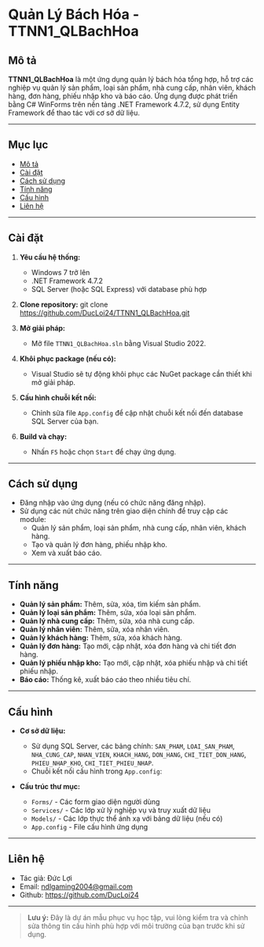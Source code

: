 # Quản Lý Bách Hóa - TTNN1_QLBachHoa

## Mô tả

**TTNN1_QLBachHoa** là một ứng dụng quản lý bách hóa tổng hợp, hỗ trợ các nghiệp vụ quản lý sản phẩm, loại sản phẩm, nhà cung cấp, nhân viên, khách hàng, đơn hàng, phiếu nhập kho và báo cáo. Ứng dụng được phát triển bằng C# WinForms trên nền tảng .NET Framework 4.7.2, sử dụng Entity Framework để thao tác với cơ sở dữ liệu.

---

## Mục lục

- [Mô tả](#mô-tả)
- [Cài đặt](#cài-đặt)
- [Cách sử dụng](#cách-sử-dụng)
- [Tính năng](#tính-năng)
- [Cấu hình](#cấu-hình)
- [Liên hệ](#liên-hệ)

---

## Cài đặt

1. **Yêu cầu hệ thống:**
   - Windows 7 trở lên
   - .NET Framework 4.7.2
   - SQL Server (hoặc SQL Express) với database phù hợp

2. **Clone repository:**
   git clone https://github.com/DucLoi24/TTNN1_QLBachHoa.git

3. **Mở giải pháp:**
   - Mở file `TTNN1_QLBachHoa.sln` bằng Visual Studio 2022.

4. **Khôi phục package (nếu có):**
   - Visual Studio sẽ tự động khôi phục các NuGet package cần thiết khi mở giải pháp.

5. **Cấu hình chuỗi kết nối:**
   - Chỉnh sửa file `App.config` để cập nhật chuỗi kết nối đến database SQL Server của bạn.

6. **Build và chạy:**
   - Nhấn `F5` hoặc chọn `Start` để chạy ứng dụng.

---

## Cách sử dụng

- Đăng nhập vào ứng dụng (nếu có chức năng đăng nhập).
- Sử dụng các nút chức năng trên giao diện chính để truy cập các module:
  - Quản lý sản phẩm, loại sản phẩm, nhà cung cấp, nhân viên, khách hàng.
  - Tạo và quản lý đơn hàng, phiếu nhập kho.
  - Xem và xuất báo cáo.

---

## Tính năng

- **Quản lý sản phẩm:** Thêm, sửa, xóa, tìm kiếm sản phẩm.
- **Quản lý loại sản phẩm:** Thêm, sửa, xóa loại sản phẩm.
- **Quản lý nhà cung cấp:** Thêm, sửa, xóa nhà cung cấp.
- **Quản lý nhân viên:** Thêm, sửa, xóa nhân viên.
- **Quản lý khách hàng:** Thêm, sửa, xóa khách hàng.
- **Quản lý đơn hàng:** Tạo mới, cập nhật, xóa đơn hàng và chi tiết đơn hàng.
- **Quản lý phiếu nhập kho:** Tạo mới, cập nhật, xóa phiếu nhập và chi tiết phiếu nhập.
- **Báo cáo:** Thống kê, xuất báo cáo theo nhiều tiêu chí.

---

## Cấu hình

- **Cơ sở dữ liệu:**  
  - Sử dụng SQL Server, các bảng chính: `SAN_PHAM`, `LOAI_SAN_PHAM`, `NHA_CUNG_CAP`, `NHAN_VIEN`, `KHACH_HANG`, `DON_HANG`, `CHI_TIET_DON_HANG`, `PHIEU_NHAP_KHO`, `CHI_TIET_PHIEU_NHAP`.
  - Chuỗi kết nối cấu hình trong `App.config`:
    <connectionStrings>
      <add name="QuanLyBachHoaEntities" connectionString="metadata=res://*/...;provider=System.Data.SqlClient;provider connection string=&quot;data     source=YOUR_SERVER;initial catalog=YOUR_DATABASE;integrated security=True;MultipleActiveResultSets=True&quot;" providerName="System.Data.EntityClient" />
    </connectionStrings>
    
- **Cấu trúc thư mục:**
  - `Forms/` - Các form giao diện người dùng
  - `Services/` - Các lớp xử lý nghiệp vụ và truy xuất dữ liệu
  - `Models/` - Các lớp thực thể ánh xạ với bảng dữ liệu (nếu có)
  - `App.config` - File cấu hình ứng dụng

---

## Liên hệ

- Tác giả: Đức Lợi
- Email: ndlgaming2004@gmail.com
- Github: https://github.com/DucLoi24

---

> **Lưu ý:** Đây là dự án mẫu phục vụ học tập, vui lòng kiểm tra và chỉnh sửa thông tin cấu hình phù hợp với môi trường của bạn trước khi sử dụng.
